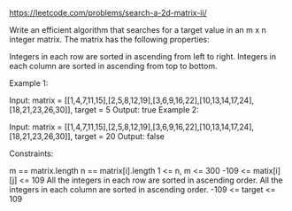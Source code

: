 https://leetcode.com/problems/search-a-2d-matrix-ii/

Write an efficient algorithm that searches for a target value in an m x n integer matrix. The matrix has the following properties:

Integers in each row are sorted in ascending from left to right.
Integers in each column are sorted in ascending from top to bottom.
 

Example 1:


Input: matrix = [[1,4,7,11,15],[2,5,8,12,19],[3,6,9,16,22],[10,13,14,17,24],[18,21,23,26,30]], target = 5
Output: true
Example 2:


Input: matrix = [[1,4,7,11,15],[2,5,8,12,19],[3,6,9,16,22],[10,13,14,17,24],[18,21,23,26,30]], target = 20
Output: false
 

Constraints:

m == matrix.length
n == matrix[i].length
1 <= n, m <= 300
-109 <= matix[i][j] <= 109
All the integers in each row are sorted in ascending order.
All the integers in each column are sorted in ascending order.
-109 <= target <= 109
